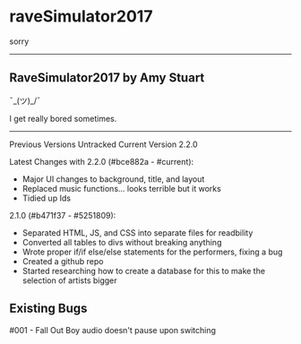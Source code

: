 # raveSimulator2017
sorry

-----------------
RaveSimulator2017
by Amy Stuart
-----------------

¯\_(ツ)_/¯

I get really bored sometimes.

-----------------

Previous Versions Untracked
Current Version 2.2.0

Latest Changes with 2.2.0 (#bce882a - #current):
- Major UI changes to background, title, and layout
- Replaced music functions... looks terrible but it works
- Tidied up Ids

2.1.0 (#b471f37 - #5251809):
- Separated HTML, JS, and CSS into separate files for readbility
- Converted all tables to divs without breaking anything
- Wrote proper if/if else/else statements for the performers, fixing a bug
- Created a github repo 
- Started researching how to create a database for this to make the selection of artists bigger

Existing Bugs
-----------------
#001 - Fall Out Boy audio doesn't pause upon switching